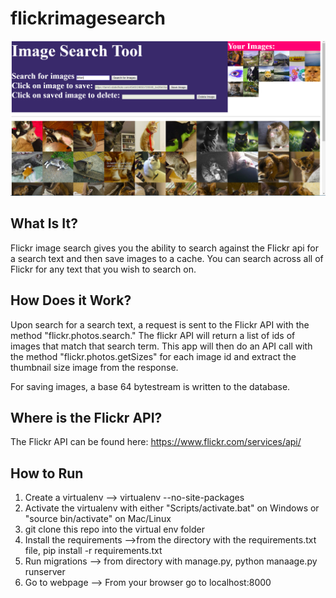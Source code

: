 # flickrimagesearch

![flickr-image-search-screenshot](flickr-image-search-screenshot.png "Screenshot of Flickr Image Search")

## What Is It?
Flickr image search gives you the ability to search against the Flickr api for a search text and then save images to a cache. You can search across all of Flickr for any text that you wish to search on. 

## How Does it Work?
Upon search for a search text, a request is sent to the Flickr API with the method "flickr.photos.search." The flickr API will return a list of ids of images that match that search term. This app will then do an API call with the method "flickr.photos.getSizes" for each image id and extract the thumbnail size image from the response. 

For saving images, a base 64 bytestream is written to the database. 

## Where is the Flickr API? 

The Flickr API can be found here: 
https://www.flickr.com/services/api/

## How to Run
1) Create a virtualenv --> virtualenv <your folder name> --no-site-packages
2) Activate the virtualenv with either "Scripts/activate.bat" on Windows or "source bin/activate" on Mac/Linux
3) git clone this repo into the virtual env folder
4) Install the requirements -->from the directory with the requirements.txt file,  pip install -r requirements.txt
5) Run migrations --> from directory with manage.py, python manaage.py runserver
6) Go to webpage --> From your browser go to localhost:8000
